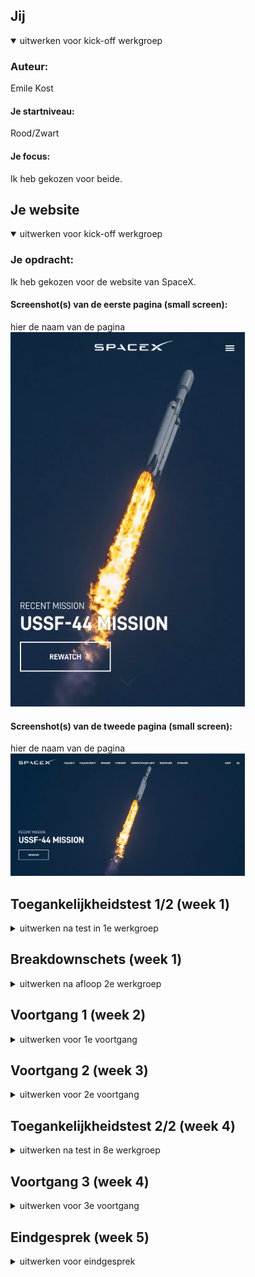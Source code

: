 ## Jij

<details open>
  <summary>uitwerken voor kick-off werkgroep</summary>

  ### Auteur:
  Emile Kost

  #### Je startniveau:
  Rood/Zwart

  #### Je focus:
  Ik heb gekozen voor beide.
 
</details>




<!-- Nog maken -->
## Je website

<details open>
  <summary>uitwerken voor kick-off werkgroep</summary>

  ### Je opdracht:
  Ik heb gekozen voor de website van SpaceX.

  #### Screenshot(s) van de eerste pagina (small screen): 
  hier de naam van de pagina  
  <img src="images/readme/website-small.png" width="375px" alt="omschrijving van de pagina">

  #### Screenshot(s) van de tweede pagina (small screen):
  hier de naam van de pagina  
  <img src="images/readme/website-desktop.png" width="375px" alt="omschrijving van de pagina">
 
</details>



## Toegankelijkheidstest 1/2 (week 1)

<details>
  <summary>uitwerken na test in 1e werkgroep</summary>

  ### Bevindingen
 Bevindingen SpaceX website:
  - Hamburger menu icoon is met screen reader niet bruikbaar
  - Contrast is soms best slecht
  - Mensen met een screenreader kunnen de items in het hamburgermenu
    niet bereiken.

  #### Screenreader
 De screeen reader kan bijna elk element bereiken. Deze kan echter niet bij het hamburger menu icoon komen. Tevens kan de gebruiker niet bij de items van dit menu komen waardoor ze niet alle pagina's
 kunnen bezoeken.

  Dit kan opgeslot worden door van het hamburger icoon een semantische button te maken.


  #### Muis en Toetsenbord 
  Bij het testen van het muis en toetsenbord was eigenlijk geen enkel probleem. De buttons en linkjes zijn groot genoeg en beschikken allemaal over de juiste states.

  Hier is geen oplossing voor nodig.


  #### Motoriek (shocks, elastiekjes)
  De website is redelijk goed te gebruiken voor mensen met een slechte moteriek. Dit komt omdat de buttons groot genoeg zijn om te bedienen. Dit geldt ook voor de linkjes.


  #### Visueel (brillen, contrast, kleurenblind, dark/light). 
  Bij sommige achtergrond foto's is het contrast met de witte tekst erg slecht. Hierdoor is de tekst heel erg moeilijk leesbaar. 

  Een oplossing hiervoor is om alleen foto's van SpaceX te laten zien die een donkere achtergrond beschikken waardoor het contrast goed blijft. 

</details>



## Breakdownschets (week 1)

<details>
  <summary>uitwerken na afloop 2e werkgroep</summary>

  ### de hele pagina: 
  <img src="images/readme/breakdown-static.png" width="375px" alt="breakdown van de hele pagina">

  ### dynamisch deel (bijv menu): 
  <img src="images/readme/breakdown-dynamic.png" width="375px" alt="breakdown van een dynamisch deel">

</details>





## Voortgang 1 (week 2)

<details>
  <summary>uitwerken voor 1e voortgang</summary>

  ### Stand van zaken
  Deze week ging erg goed en was ik begonnen met zowel de HTML als CSS


  ### Agenda voor meeting
  samen met je groepje opstellen

  | student 1      | student 2          | student 3    | student 4        |
  | ---            | ---                | ---          | ---              |
  | dit bespreken  | en dit             | en ik dit    | en dan ik dat    |
  | en dat ook nog | dit als er tijd is | nog een punt | dit wil ik zeker |
  | ...            | ...                | ...          | ...              |


  ### Verslag van meeting
  hier na afloop snel de uitkomsten van de meeting vastleggen

  - Zorgen dat niet display:none maar iets anders wordt gebruikt
  - Maak kleine header wél de `<h1>`
  


</details>





## Voortgang 2 (week 3)

<details>
  <summary>uitwerken voor 2e voortgang</summary>

  ### Stand van zaken
  Deze week ging er goed en heb mij verdiept in goede semantische code schrijven.


  ### Agenda voor meeting
  samen met je groepje opstellen

  | student 1      | student 2          | student 3    | student 4        |
  | ---            | ---                | ---          | ---              |
  | dit bespreken  | en dit             | en ik dit    | en dan ik dat    |
  | en dat ook nog | dit als er tijd is | nog een punt | dit wil ik zeker |
  | ...            | ...                | ...          | ...              |


  ### Verslag van meeting
  hier na afloop snel de uitkomsten van de meeting vastleggen

  - Zet geen svg in je list items
  - Maak van hamburger menu geen div maar button

</details>





## Toegankelijkheidstest 2/2 (week 4)

<details>
  <summary>uitwerken na test in 8e werkgroep</summary>

  ### Bevindingen
  Wat mij is opgevallen is dat vooral bij mij het contrast beter kan. 
  Sommige achtergrondfoto's zijn veels te licht voor de stijl van de pagina en om uberhaupt een geschikte achtergrondfoto te zijn.

  #### Screenreader
  De screenreader ging heel erg goed. De gebruiker kan mijn vernieuwde site elk item bezoeken, ook de items in het ingeklapte hamburgermenu omdat er geen gebruik is gemaakt van display:none.

  #### Muis en Toetsenbord 
  De website is prima te bezoeken met de muis en het toetsenbord.


  #### Motoriek (shocks, elastiekjes)
  Vanwege de voldoende grootte van zowel de buttons als de linkjes is de website ook in dit opzicht goed te gebruiken.


  #### Visueel (brillen, contrast, kleurenblind, dark/light). 
  Er is nog wel wat mis in het contrast. Ik ga hiervoor ervoor zorgen dat er alleen achtergrondfoto's worden gebruikt met een goed contrast vor een witte tekst.
</details>





## Voortgang 3 (week 4)

<details>
  <summary>uitwerken voor 3e voortgang</summary>

  ### Stand van zaken
  Deze week ging er goed. Ik ben bezig geweest met animaties toevoegen.


  ### Agenda voor meeting
  samen met je groepje opstellen

  | student 1      | student 2          | student 3    | student 4        |
  | ---            | ---                | ---          | ---              |
  | dit bespreken  | en dit             | en ik dit    | en dan ik dat    |
  | en dat ook nog | dit als er tijd is | nog een punt | dit wil ik zeker |
  | ...            | ...                | ...          | ...              |


  ### Verslag van meeting
  hier na afloop snel de uitkomsten van de meeting vastleggen

  - punt 1
  - punt 2
  - nog een punt
  - ...

</details>





## Eindgesprek (week 5)

<details>
  <summary>uitwerken voor eindgesprek</summary>

  ### Je uitkomst - karakteristiek screenshots:
  <img src="images/readme/result.png" width="375px" alt="uitomst opdracht 1">
  De website is geheel gelukt. Ik heb vergeleken met SpaceX wat kleine verbeterpunten gemaakt voor de toegankelijkheid. Zo is het hambugermenu nu ook voor screenreaders beschikbaar. Tevens heb ik door donkere foto's toe te voegen ervoor gezorgd dat het contrast voor de gebruiker nu ook ten allen tijden goed is.

  ### Dit ging goed/Heb ik geleerd: 
  - Ik heb veel geleerd over het gebruiken van background images in de css en hoe je deze mooi kan vormen en plaatsen.

  - Ik heb veel geleerd over wat complexere hover state's. 

  - Ik heb geleerd om ook eens een andere methode te gebruiken dan display:none om zo de toegankelijkheid te verbeteren.

  - Ik heb geleerd het zelf bedenken en maken van animaties.

  <img src="images/readme/hover-animation.png" width="375px" alt="top">


